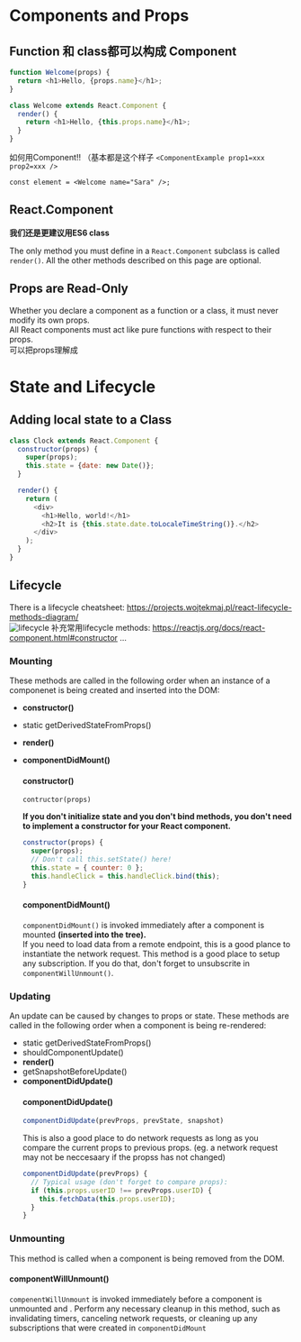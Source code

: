 # Components and Props

## Function 和 class都可以构成 Component
```javascript
function Welcome(props) {
  return <h1>Hello, {props.name}</h1>;
}
```

```javascript
class Welcome extends React.Component {
  render() {
    return <h1>Hello, {this.props.name}</h1>;
  }
}
```

如何用Component!! （基本都是这个样子 `<ComponentExample prop1=xxx prop2=xxx />`    
```
const element = <Welcome name="Sara" />;
```

## React.Component
**我们还是更建议用ES6 class**

The only method you must define in a `React.Component` subclass is called `render()`. All the other methods described on this page are optional.

## Props are Read-Only
Whether you declare a component as a function or a class, it must never modify its own props.   
All React components must act like pure functions with respect to their props.   
可以把props理解成

# State and Lifecycle

## Adding local state to a Class
```javascript
class Clock extends React.Component {
  constructor(props) {
    super(props);
    this.state = {date: new Date()};
  }

  render() {
    return (
      <div>
        <h1>Hello, world!</h1>
        <h2>It is {this.state.date.toLocaleTimeString()}.</h2>
      </div>
    );
  }
}
```

## Lifecycle
There is a lifecycle cheatsheet: https://projects.wojtekmaj.pl/react-lifecycle-methods-diagram/   
![lifecycle](https://user-images.githubusercontent.com/36396754/100670138-4f22ad80-3313-11eb-8786-681cdf7d6ac7.png)
补充常用lifecycle methods: https://reactjs.org/docs/react-component.html#constructor ...

  ### Mounting
  These methods are called in the following order when an instance of a componenet is being created and inserted into the DOM:   
  * **constructor()**
  * static getDerivedStateFromProps()
  * **render()**
  * **componentDidMount()**

    #### constructor()
    ```
    contructor(props)
    ```
    **If you don't initialize state and you don't bind methods, you don't need to implement a constructor for your React component.**   
    ```javascript
    constructor(props) {
      super(props);
      // Don't call this.setState() here!
      this.state = { counter: 0 };
      this.handleClick = this.handleClick.bind(this);
    }
    ```
    #### componentDidMount()
    `componentDidMount()` is invoked immediately after a component is mounted **(inserted into the tree).**    
    If you need to load data from a remote endpoint, this is a good plance to instantiate the network request.
    This method is a good place to setup any subscription. If you do that, don't forget to unsubscrite in `componentWillUnmount()`.    
    
  ### Updating
  An update can be caused by changes to props or state. These methods are called in the following order when a component is being re-rendered:   
  * static getDerivedStateFromProps()
  * shouldComponentUpdate()
  * **render()**
  * getSnapshotBeforeUpdate()
  * **componentDidUpdate()**
    #### componentDidUpdate()
    ```javascript
    componentDidUpdate(prevProps, prevState, snapshot)
    ```
    This is also a good place to do network requests as long as you compare the current props to previous props. (eg. a network request may not be neccesaary if the propss has not changed)   
    ```javascript
    componentDidUpdate(prevProps) {
      // Typical usage (don't forget to compare props):
      if (this.props.userID !== prevProps.userID) {
        this.fetchData(this.props.userID);
      }
    }
    ```
  ### Unmounting
  This method is called when a component is being removed from the DOM.    
   #### componentWillUnmount()
   `compenentWillUnmount` is invoked immediately before a component is unmounted and . Perform any necessary cleanup in this method, such as invalidating timers, canceling network requests, or cleaning up any subscriptions that were created in `componentDidMount`
